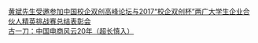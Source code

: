   
[黄斌先生受邀参加中国校企双创高峰论坛与2017“校企双创杯”两广大学生企业合伙人精英挑战赛总结表彰会](http://www.dianyue.me/archives/734/nuaftwwg2wjejc9w/)  
[古一刀：中国电商风云20年（超长慎入）](http://www.dianyue.me/archives/615/w2rjbm1w6zjw82gk/)